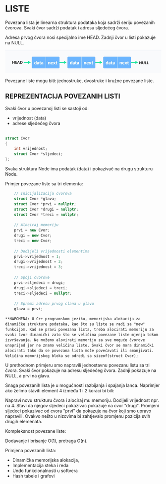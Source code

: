 # LISTE

Povezana lista je linearna struktura podataka koja sadrži seriju povezanih čvorova. Svaki čvor sadrži podatak i adresu sljedećeg čvora.

Adresa prvog čvora nosi specijalno ime HEAD. Zadnji čvor u listi pokazuje na NULL.

<img src="images/linkedlist.png">

Povezane liste mogu biti: jednostruke, dvostruke i kružne povezane liste.

## REPREZENTACIJA POVEZANIH LISTI

Svaki čvor u povezanoj listi se sastoji od:
* vrijednost (data)
* adrese sljedećeg čvora

```c++

struct Cvor
{
    int vrijednost;
    struct Cvor *sljedeci;
};

```

Svaka struktura Node ima podatak (data) i pokazivač na drugu strukturu Node.

Primjer povezane liste sa tri elementa:

```c++
    // Inicijalizacija cvorova
    struct Cvor *glava;
    struct Cvor *prvi = nullptr;
    struct Cvor *drugi = nullptr;
    struct Cvor *treci = nullptr;

    // Alociraj memoriju
    prvi = new Cvor;
    drugi = new Cvor;
    treci = new Cvor;

    // Dodijeli vrijednosti elementima
    prvi->vrijednost = 1;
    drugi->vrijednost = 2;
    treci->vrijednost = 3;

    // Spoji cvorove
    prvi->sljedeci = drugi;
    drugi->sljedeci = treci;
    treci->sljedeci = nullptr;

    // Spremi adresu prvog clana u glavu
    glava = prvi;
```

```**NAPOMENA: U C++ programskom jeziku, memorijska alokacija za dinamičke strukture podataka, kao što su liste se radi sa "new" funkcijom. Kad se pravi povezana lista, treba alocirati memoriju za svaki čvor dinamički zato što se veličina povezane liste mjenja tokom izvršavanja. Ne možemo alovirati memoriju za sve moguće čvorove unaprijed jer ne znamo veličinu liste. Svaki čvor se mora dinamički alocirati tako da se povezana lista može povećavati ili smanjivati. Veličina memorijskog bloka se odredi sa sizeof(struct Cvor);``` 

U prethodnom primjeru smo napravili jednostavnu povezanu listu sa tri čvora. Svaki čvor pokazuje na adresu sljedećeg čvora. Zadnji pokazuje na NULL, a prvi na glavu.

Snaga povezanih lista je u mogućnosti razbijanja i spajanja lanca. Naprimjer ako želimo staviti element 4 između 1 i 2 koraci bi bili:

Napravi novu strukturu čvora i alociraj mu memoriju. Dodijeli vrijednost npr. na 4. Stavi da njegov sljedeci pokazivac pokazuje na cvor "drugi". Promjeni sljedeci pokazivac od cvora "prvi" da pokazuje na čvor koji smo upravo napravili. Ovakvo nešto u nizovima bi zahtjevalo promjenu pozicija svih drugih elemenata.

Kompleksnost povezane liste:

Dodavanje i brisanje O(1), pretraga O(n).

Primjena povezanih lista:

* Dinamička memorijska alokacija,
* Implementacija steka i reda
* Undo funkcionalnosti u softvera
* Hash tabele i grafovi